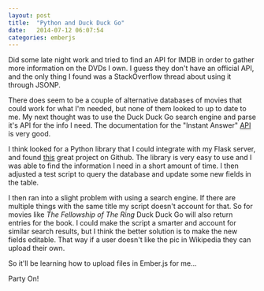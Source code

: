 ```yaml
---
layout: post
title:  "Python and Duck Duck Go"
date:   2014-07-12 06:07:54
categories: emberjs
---
```


<p>Did some late night work and tried to find an API for IMDB in order to gather more information on the DVDs I own.  I guess they don't have an official API, and the only thing I found was a StackOverflow thread about using it through JSONP.</p>

<p>There does seem to be a couple of alternative databases of movies that could work for what I'm needed, but none of them looked to up to date to me.  My next thought was to use the Duck Duck Go search engine and parse it's API for the info I need.  The documentation for the "Instant Answer" <a href="https://duckduckgo.com/api" rel="nofollow">API</a> is very good.</p>

<p>I think looked for a Python library that I could integrate with my Flask server, and found <a href="https://github.com/crazedpsyc/python-duckduckgo" rel="nofollow">this</a> great project on Github.  The library is very easy to use and I was able to find the information I need in a short amount of time.  I then adjusted a test script to query the database and update some new fields in the table.  </p>

<p>I then ran into a slight problem with using a search engine.  If there are multiple things with the same title my script doesn't account for that.  So for movies like <em>The Fellowship of The Ring</em> Duck Duck Go will also return entries for the book.  I could make the script a smarter and account for similar search results, but I think the better solution is to make the new fields editable.  That way if a user doesn't like the pic in Wikipedia they can upload their own.</p>

<p>So it'll be learning how to upload files in Ember.js for me...</p>

<p>Party On!</p>
